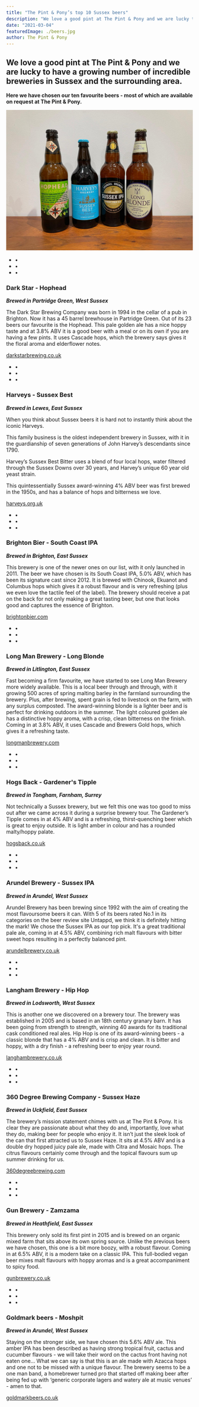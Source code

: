```yaml
---
title: "The Pint & Pony’s top 10 Sussex beers"
description: "We love a good pint at The Pint & Pony and we are lucky to have a growing number of incredible breweries in Sussex and the surrounding area."
date: "2021-03-04"
featuredImage: ./beers.jpg
author: The Pint & Pony
---
```


## We love a good pint at The Pint & Pony and we are lucky to have a growing number of incredible breweries in Sussex and the surrounding area.

**Here we have chosen our ten favourite beers - most of which are available on request at The Pint & Pony.**

![Some of our favourite Sussex beers](./beers.jpg)

<ul class="seperator">
    <li>•</li>
    <li>•</li>
    <li>•</li>
</ul>

### Dark Star - Hophead
***Brewed in Partridge Green, West Sussex***

The Dark Star Brewing Company was born in 1994 in the cellar of a pub in Brighton. Now it has a 45 barrel brewhouse in Partridge Green. Out of its 23 beers our favourite is the Hophead. This  pale golden ale has a nice hoppy taste and at 3.8% ABV it is a good beer with a meal or on its own if you are having a few pints. It uses Cascade hops, which the brewery says gives it the floral aroma and elderflower notes.

<a href="https://www.darkstarbrewing.co.uk" target="_blank">darkstarbrewing.co.uk</a>

<ul class="seperator">
    <li>•</li>
    <li>•</li>
    <li>•</li>
</ul>

### Harveys - Sussex Best 
***Brewed in Lewes, East Sussex***

When you think about Sussex beers it is hard not to instantly think about the iconic Harveys.

This family business is the oldest independent brewery in Sussex, with it in the guardianship of seven generations of John Harvey’s descendants since 1790.

Harvey’s Sussex Best Bitter uses a blend of four local hops, water filtered through the Sussex Downs over 30 years, and Harvey’s unique 60 year old yeast strain.

This quintessentially Sussex award-winning 4% ABV beer was first brewed in the 1950s, and has a balance of hops and bitterness we love.

<a href="https://www.harveys.org.uk" target="_blank">harveys.org.uk</a>

<ul class="seperator">
    <li>•</li>
    <li>•</li>
    <li>•</li>
</ul>

### Brighton Bier - South Coast IPA
***Brewed in Brighton, East Sussex***

This brewery is one of the newer ones on our list, with it only launched in 2011. The beer we have chosen is its South Coast IPA, 5.0% ABV, which has been its signature cast since 2012. It is brewed with Chinook, Ekuanot and Columbus hops which gives it a robust flavour and is very refreshing (plus we even love the tactile feel of the label). The brewery should receive a pat on the back for not only making a great tasting beer, but one that looks good and captures the essence of Brighton.

<a href="https://www.brightonbier.com" target="_blank">brightonbier.com</a>

<ul class="seperator">
    <li>•</li>
    <li>•</li>
    <li>•</li>
</ul>

### Long Man Brewery - Long Blonde
***Brewed in Litlington, East Sussex***

Fast becoming a firm favourite, we have started to see Long Man Brewery more widely available. This is a local beer through and through, with it growing 500 acres of spring malting barley in the farmland surrounding the brewery. Plus, after brewing, spent grain is fed to livestock on the farm, with any surplus composted. The award-winning blonde is a lighter beer and is perfect for drinking outdoors in the summer. The light coloured golden ale has a distinctive hoppy aroma, with a crisp, clean bitterness on the finish. Coming in at 3.8% ABV, it uses Cascade and Brewers Gold hops, which gives it a refreshing taste.

<a href="https://www.longmanbrewery.com" target="_blank">longmanbrewery.com</a>

<ul class="seperator">
    <li>•</li>
    <li>•</li>
    <li>•</li>
</ul>

### Hogs Back - Gardener's Tipple
***Brewed in Tongham, Farnham, Surrey***

Not technically a Sussex brewery, but we felt this one was too good to miss out after we came across it during a surprise brewery tour. The Gardener’s Tipple comes in at 4% ABV and is a refreshing, thirst-quenching beer which is great to enjoy outside. It is light amber in colour and has a rounded malty/hoppy palate.

<a href="https://www.hogsback.co.uk" target="_blank">hogsback.co.uk</a>

<ul class="seperator">
    <li>•</li>
    <li>•</li>
    <li>•</li>
</ul>

### Arundel Brewery - Sussex IPA
***Brewed in Arundel, West Sussex***

Arundel Brewery has been brewing since 1992 with the aim of creating the most flavoursome beers it can. With 5 of its beers rated No.1 in its categories on the beer review site Untappd, we think it is definitely hitting the mark! We chose the Sussex IPA as our top pick. It's a great traditional pale ale, coming in at 4.5% ABV, combining rich malt flavours with bitter sweet hops resulting in a perfectly balanced pint.

<a href="https://www.arundelbrewery.co.uk/" target="_blank">arundelbrewery.co.uk</a>

<ul class="seperator">
    <li>•</li>
    <li>•</li>
    <li>•</li>
</ul>

### Langham Brewery - Hip Hop
***Brewed in Lodsworth, West Sussex***

This is another one we discovered on a brewery tour. The brewery was established in 2005 and is based in an 18th century granary barn. It has been going from strength to strength, winning 40 awards for its traditional cask conditioned real ales. Hip Hop is one of its award-winning beers - a classic blonde that has a 4% ABV and is crisp and clean. It is bitter and hoppy, with a dry finish - a refreshing beer to enjoy year round.

<a href="https://langhambrewery.co.uk" target="_blank">langhambrewery.co.uk</a>

<ul class="seperator">
    <li>•</li>
    <li>•</li>
    <li>•</li>
</ul>

### 360 Degree Brewing Company - Sussex Haze
***Brewed in Uckfield, East Sussex***

The brewery’s mission statement chimes with us at The Pint & Pony. It is clear they are passionate about what they do and, importantly, love what they do, making beer for people who enjoy it. It isn’t just the sleek look of the can that first attracted us to Sussex Haze. It sits at 4.5% ABV and is a double dry hopped juicy pale ale, made with Citra and Mosaic hops. The citrus flavours certainly come through and the topical flavours sum up summer drinking for us.

<a href="https://www.360degreebrewing.com" target="_blank">360degreebrewing.com</a>

<ul class="seperator">
    <li>•</li>
    <li>•</li>
    <li>•</li>
</ul>

### Gun Brewery - Zamzama
***Brewed in Heathfield, East Sussex***

This brewery only sold its first pint in 2015 and is brewed on an organic mixed farm that sits above its own spring source. Unlike the previous beers we have chosen, this one is a bit more boozy, with a robust flavour. Coming in at 6.5% ABV, it is a modern take on a classic IPA. This full-bodied vegan beer mixes malt flavours with hoppy aromas and is a great accompaniment to spicy food.

<a href="https://www.gunbrewery.co.uk/" target="_blank">gunbrewery.co.uk</a>

<ul class="seperator">
    <li>•</li>
    <li>•</li>
    <li>•</li>
</ul>

### Goldmark beers - Moshpit
***Brewed in Arundel, West Sussex***

Staying on the stronger side, we have chosen this 5.6% ABV ale. This amber IPA has been described as having strong tropical fruit, cactus and cucumber flavours - we will take their word on the cactus front having not eaten one… What we can say is that this is an ale made with Azacca hops and one not to be missed with a unique flavour. The brewery seems to be a one man band, a homebrewer turned pro that started off making beer after being fed up with ‘generic corporate lagers and watery ale at music venues’ - amen to that.

<a href="https://goldmarkbeers.co.uk/" target="_blank">goldmarkbeers.co.uk</a>